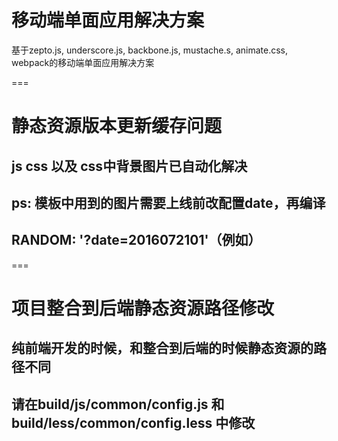 # 移动端单面应用解决方案
基于zepto.js, underscore.js, backbone.js, mustache.s, animate.css, webpack的移动端单面应用解决方案

===

# 静态资源版本更新缓存问题
## js css 以及 css中背景图片已自动化解决
## ps: 模板中用到的图片需要上线前改配置date，再编译
## RANDOM: '?date=2016072101'（例如）

===

# 项目整合到后端静态资源路径修改
## 纯前端开发的时候，和整合到后端的时候静态资源的路径不同
## 请在build/js/common/config.js 和 build/less/common/config.less 中修改